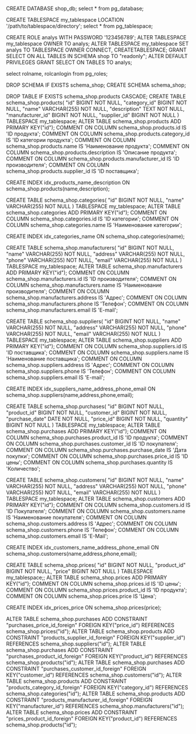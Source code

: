 CREATE DATABASE shop_db;
select * from pg_database;


CREATE TABLESPACE my_tablespace LOCATION '/path/to/tablespace/directory';
select * from pg_tablespace;

CREATE ROLE analys WITH PASSWORD '123456789';
ALTER TABLESPACE my_tablespace OWNER TO analys;
ALTER TABLESPACE my_tablespace SET analys TO TABLESPACE OWNER CONNECT, CREATETABLESPACE;
GRANT SELECT ON ALL TABLES IN SCHEMA shop TO "readonly";
ALTER DEFAULT PRIVILEGES GRANT SELECT ON TABLES TO analys;

select rolname, rolcanlogin from pg_roles;

DROP SCHEMA IF EXISTS schema_shop;
CREATE SCHEMA schema_shop;


DROP TABLE IF EXISTS schema_shop.products CASCADE;
CREATE TABLE schema_shop.products(
	"id" BIGINT NOT NULL,
    "category_id" BIGINT NOT NULL,
    "name" VARCHAR(255) NOT NULL,
    "description" TEXT NOT NULL,
    "manufacturer_id" BIGINT NOT NULL,
    "supplier_id" BIGINT NOT NULL
) TABLESPACE my_tablespace;
ALTER TABLE schema_shop.products ADD PRIMARY KEY("id");
COMMENT ON COLUMN schema_shop.products.id IS 'ID продукта';
COMMENT ON COLUMN schema_shop.products.category_id IS 'ID категории продукта';
COMMENT ON COLUMN schema_shop.products.name IS 'Наименование продукта';
COMMENT ON COLUMN schema_shop.products.description IS 'Описание продукта';
COMMENT ON COLUMN schema_shop.products.manufacturer_id IS 'ID производителя';
COMMENT ON COLUMN schema_shop.products.supplier_id IS 'ID поставщика';

CREATE INDEX idx_products_name_description ON schema_shop.products(name,description);

CREATE TABLE schema_shop.categories(
	"id" BIGINT NOT NULL,
	"name" VARCHAR(255) NOT NULL
) TABLESPACE my_tablespace;
ALTER TABLE schema_shop.categories ADD PRIMARY KEY("id");
    COMMENT ON COLUMN schema_shop.categories.id IS 'ID категории';
    COMMENT ON COLUMN schema_shop.categories.name IS 'Наименование категории';

CREATE INDEX idx_categories_name ON schema_shop.categories(name);

CREATE TABLE schema_shop.manufacturers(
	"id" BIGINT NOT NULL,
	"name" VARCHAR(255) NOT NULL,
	"address" VARCHAR(255) NOT NULL,
	"phone" VARCHAR(255) NOT NULL,
	"email" VARCHAR(255) NOT NULL
) TABLESPACE my_tablespace;
	ALTER TABLE schema_shop.manufacturers ADD PRIMARY KEY("id");
COMMENT ON COLUMN schema_shop.manufacturers.id IS 'ID производителя';
COMMENT ON COLUMN schema_shop.manufacturers.name IS 'Наименование производителя';
COMMENT ON COLUMN schema_shop.manufacturers.address IS 'Адрес';
COMMENT ON COLUMN schema_shop.manufacturers.phone IS 'Телефон';
COMMENT ON COLUMN schema_shop.manufacturers.email IS 'E-mail';

CREATE TABLE schema_shop.suppliers(
	"id" BIGINT NOT NULL,
	"name" VARCHAR(255) NOT NULL,
	"address" VARCHAR(255) NOT NULL,
	"phone" VARCHAR(255) NOT NULL,
	"email" VARCHAR(255) NOT NULL
) TABLESPACE my_tablespace;
	ALTER TABLE schema_shop.suppliers ADD PRIMARY KEY("id");
COMMENT ON COLUMN schema_shop.suppliers.id IS 'ID поставщика';
COMMENT ON COLUMN schema_shop.suppliers.name IS 'Наименование поставщика';
COMMENT ON COLUMN schema_shop.suppliers.address IS 'Адрес';
COMMENT ON COLUMN schema_shop.suppliers.phone IS 'Телефон';
COMMENT ON COLUMN schema_shop.suppliers.email IS 'E-mail';

 CREATE INDEX idx_suppliers_name_address_phone_email ON schema_shop.suppliers(name,address,phone,email);

 CREATE TABLE schema_shop.purchases(
 	"id" BIGINT NOT NULL,
    "product_id" BIGINT NOT NULL,
        "customer_id" BIGINT NOT NULL,
        "purchase_date" DATE NOT NULL,
        "price_id" BIGINT NOT NULL,
        "quantity" BIGINT NOT NULL
) TABLESPACE my_tablespace;
ALTER TABLE schema_shop.purchases ADD PRIMARY KEY("id");
COMMENT ON COLUMN schema_shop.purchases.product_id IS 'ID продукта';
COMMENT ON COLUMN schema_shop.purchases.customer_id IS 'ID покупателя';
COMMENT ON COLUMN schema_shop.purchases.purchase_date IS 'Дата покупки';
COMMENT ON COLUMN schema_shop.purchases.price_id IS 'ID цены';
COMMENT ON COLUMN schema_shop.purchases.quantity IS 'Количество';

CREATE TABLE schema_shop.customers(
    "id" BIGINT NOT NULL,
    "name" VARCHAR(255) NOT NULL,
    "address" VARCHAR(255) NOT NULL,
    "phone" VARCHAR(255) NOT NULL,
    "email" VARCHAR(255) NOT NULL
) TABLESPACE my_tablespace;
ALTER TABLE schema_shop.customers ADD PRIMARY KEY("id");
COMMENT ON COLUMN schema_shop.customers.id IS 'ID Покупателя';
COMMENT ON COLUMN schema_shop.customers.name IS 'Наименование покупателя';
COMMENT ON COLUMN schema_shop.customers.address IS 'Адрес';
COMMENT ON COLUMN schema_shop.customers.phone IS 'Телефон';
COMMENT ON COLUMN schema_shop.customers.email IS 'E-Mail';

CREATE INDEX idx_customers_name_address_phone_email ON schema_shop.customers(name,address,phone,email);

CREATE TABLE schema_shop.prices(
    "id" BIGINT NOT NULL,
    "product_id" BIGINT NOT NULL,
    "price" BIGINT NOT NULL
) TABLESPACE my_tablespace;;
ALTER TABLE schema_shop.prices ADD PRIMARY KEY("id");
COMMENT ON COLUMN schema_shop.prices.id IS 'ID цены';
COMMENT ON COLUMN schema_shop.prices.product_id IS 'ID продукта';
COMMENT ON COLUMN schema_shop.prices.price IS 'Цена';

CREATE INDEX idx_prices_price ON schema_shop.prices(price);

ALTER TABLE schema_shop.purchases ADD CONSTRAINT "purchases_price_id_foreign" FOREIGN KEY("price_id") REFERENCES schema_shop.prices("id");
ALTER TABLE schema_shop.products ADD CONSTRAINT "products_supplier_id_foreign" FOREIGN KEY("supplier_id") REFERENCES schema_shop.suppliers("id");
ALTER TABLE schema_shop.purchases ADD CONSTRAINT "purchases_product_id_foreign" FOREIGN KEY("product_id") REFERENCES schema_shop.products("id");
ALTER TABLE schema_shop.purchases ADD CONSTRAINT "purchases_customer_id_foreign" FOREIGN KEY("customer_id") REFERENCES schema_shop.customers("id");
ALTER TABLE schema_shop.products ADD CONSTRAINT "products_category_id_foreign" FOREIGN KEY("category_id") REFERENCES schema_shop.categories("id");
ALTER TABLE schema_shop.products ADD CONSTRAINT "products_manufacturer_id_foreign" FOREIGN KEY("manufacturer_id") REFERENCES schema_shop.manufacturers("id");
ALTER TABLE schema_shop.prices ADD CONSTRAINT "prices_product_id_foreign" FOREIGN KEY("product_id") REFERENCES schema_shop.products("id");
